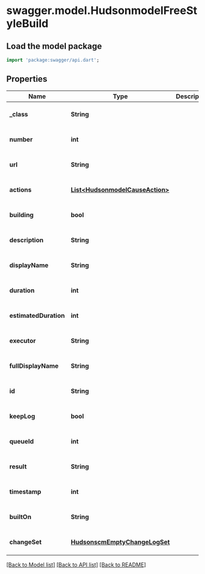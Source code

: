 # swagger.model.HudsonmodelFreeStyleBuild

## Load the model package
```dart
import 'package:swagger/api.dart';
```

## Properties
Name | Type | Description | Notes
------------ | ------------- | ------------- | -------------
**_class** | **String** |  | [optional] [default to null]
**number** | **int** |  | [optional] [default to null]
**url** | **String** |  | [optional] [default to null]
**actions** | [**List&lt;HudsonmodelCauseAction&gt;**](HudsonmodelCauseAction.md) |  | [optional] [default to []]
**building** | **bool** |  | [optional] [default to null]
**description** | **String** |  | [optional] [default to null]
**displayName** | **String** |  | [optional] [default to null]
**duration** | **int** |  | [optional] [default to null]
**estimatedDuration** | **int** |  | [optional] [default to null]
**executor** | **String** |  | [optional] [default to null]
**fullDisplayName** | **String** |  | [optional] [default to null]
**id** | **String** |  | [optional] [default to null]
**keepLog** | **bool** |  | [optional] [default to null]
**queueId** | **int** |  | [optional] [default to null]
**result** | **String** |  | [optional] [default to null]
**timestamp** | **int** |  | [optional] [default to null]
**builtOn** | **String** |  | [optional] [default to null]
**changeSet** | [**HudsonscmEmptyChangeLogSet**](HudsonscmEmptyChangeLogSet.md) |  | [optional] [default to null]

[[Back to Model list]](../README.md#documentation-for-models) [[Back to API list]](../README.md#documentation-for-api-endpoints) [[Back to README]](../README.md)


